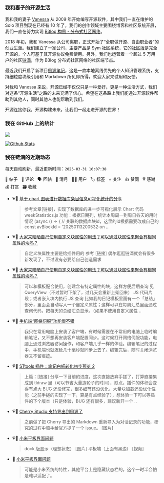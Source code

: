 ### 我和妻子的开源生活

我和我的妻子 [Vanessa](https://github.com/Vanessa219) 从 2009 年开始编写开源软件，其中我们一直在维护的 Solo 项目到现在已经有 10 年了。我们的创作领域主要围绕博客和社区系统开展，我们一直在努力实现 [B3log 构思 - 分布式社区网络](https://ld246.com/article/1546941897596)。

2018 年初，我和 Vanessa 从公司离职，正式开始了“全职做开源、自由职业者”的创业生涯。我们建立了一家公司，主要产品是 Sym 社区系统，它的[社区版](https://github.com/88250/symphony)是完全开源的，个人可基于其开源协议免费使用。另外，我们也运营着一个超过 5 万用户的社区[链滴](https://ld246.com)，作为 B3log 分布式社区网络的社区端节点。

最近我们开启了新项目[思源笔记](https://github.com/siyuan-note/siyuan)，这是一款本地离线优先的个人知识管理系统，支持细粒度块级引用和 Markdown 所见即所得，欢迎大家来试用和反馈。

对我和 Vanessa 来说，开源已经不仅仅只是一种爱好，更是一种生活方式，我们对这条“开源生活”之路的未来充满了信心。希望在这条路上我们能通过开源软件帮助到其他人，同时其他人也能帮助到我们。

开源连接你我，开源构建未来，让我们一起走进开源的世界！

### 我在 GitHub 上的统计

<a title="Hits" target="_blank" href="https://github.com/88250/88250"><img src="https://hits.b3log.org/88250/88250.svg"></a>

[![Github Stats](https://github-readme-stats.vercel.app/api?username=88250&theme=tokyonight&show_icons=true)](https://github.com/88250)

<!--events start -->

### 我在链滴的近期动态

每天自动刷新，最近更新时间：`2025-03-31 16:07:38`

📝 帖子 &nbsp; 💬 评论 &nbsp; 🗣 回帖 &nbsp; 🌙 清月 &nbsp; 👨‍💻 用户 &nbsp; 🏷️ 标签 &nbsp; ⭐️ 关注 &nbsp; 👍 赞同 &nbsp; 💗 感谢 &nbsp; 💰 打赏 &nbsp; 🗃 收藏

* 💗📝 [基于 chart 图表进行数据库条目信息可视化统计的分享](https://ld246.com/article/1743338509220)

  > 参考文章[链接]，实现了数据库的进一步可视化展示 Chart 代码 weekStatistics.js 功能：根据日期列，统计本周周一到周日各天的用时情况 (async () =&gt; { // 关联的数据库块id，这里的id根据需要改成自己的 const avBlockId = '20250113200532-xn ..
* 💗💬 [大家来晒晒自己使用自定义块属性的用法？可以通过块属性来聚合有相同属性的块吗？](https://ld246.com/article/1743323334971/comment/1743323611345#comments)

  > 自定义块属性主要是给插件用的 参考 [链接] 偶尔逛逛链滴就会有很多新发现了，不过没有必要给自己创造需求
* 💗💬 [大家来晒晒自己使用自定义块属性的用法？可以通过块属性来聚合有相同属性的块吗？](https://ld246.com/article/1743323334971/comment/1743325198882#comments)

  > 可以和模板配合使用，创建含有特定属性的块，这样方便后期查询 见 QueryView（不过暂时下架了，过几天会重新上架回来） JS 代码片段；或者嵌入块内执行 JS 查询 比如我的日记模板里面有一个「总结」部分，里面会自动写入一个自定义属性；这样可以在每周汇总里面通过查询代码，把每天的总结汇总显示。（如果不使用自定义属性 ..
* 💗📝 [手机端“网络伺服”功能很不错](https://ld246.com/article/1743306262137)

  > 我只在常用电脑上安装了客户端，有时候需要在不常用的电脑上临时编辑笔记，又不想再安装客户端配置同步。这时候打开网络伺服功能，电脑上通过浏览器访问操作，和客户端几乎一样的体验。编辑笔记的过程中，手机端也就迟延几十毫秒就同步上去了。编辑完后，随时关闭浏览器又不留痕迹。
* 💗📝 [STtools 插件：笔记白板转化初步预览 2](https://ld246.com/article/1742997702922)

  > 上篇：[链接] 分享一下目前的进度，这次直接放弃手搓了，打算直接集成到 tldraw 里（可以节省大量造轮子的时间），缺点，插件的体积会变得有点大 BUG 还没修完，很多细节还没优化，大量块加载还没优化性能（之前手搓的实现了一下，算是有点经验了），想体验一下可以等插件的下个版本（只是体验，BUG 还有很多，建议新开一个 ..
* 💗💬 [Cherry Studio 支持导出到思源了](https://ld246.com/article/1743176341193/comment/1743178924625#comments)

  > 之前做了把 Cherry 导出的 Markdown 重新导入为对话记录的功能，研究的过程中顺手给官方提了一个 issue。 [图片]
* 💗💬 [小米平板界面问题](https://ld246.com/article/1743071139289/comment/1743171483147#comments)

  > dock 版显示（理想状态） [图片] 平板端（上面有黑边） [视频]
* 💬 [小米平板界面问题](https://ld246.com/article/1743071139289/comment/1743171930067#comments)

  > 可能是小米系统的特性，其他平台上是隐藏状态栏的，这个一时半会怕是难以适配了。


<!--events end -->
